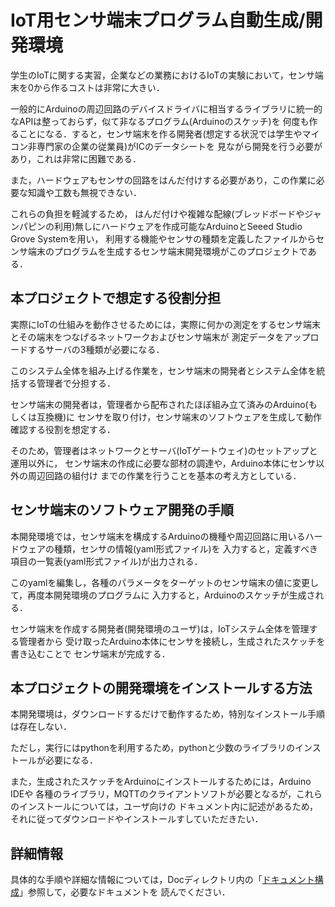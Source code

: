 # IoT用センサ端末プログラム自動生成/開発環境

学生のIoTに関する実習，企業などの業務におけるIoTの実験において，センサ端末を0から作るコストは非常に大きい．

一般的にArduinoの周辺回路のデバイスドライバに相当するライブラリに統一的なAPIは整っておらず，似て非なるプログラム(Arduinoのスケッチ)を
何度も作ることになる．すると，センサ端末を作る開発者(想定する状況では学生やマイコン非専門家の企業の従業員)がICのデータシートを
見ながら開発を行う必要があり，これは非常に困難である．

また，ハードウェアもセンサの回路をはんだ付けする必要があり，この作業に必要な知識や工数も無視できない．

これらの負担を軽減するため，
はんだ付けや複雑な配線(ブレッドボードやジャンパピンの利用)無しにハードウェアを作成可能なArduinoとSeeed Studio Grove Systemを用い，
利用する機能やセンサの種類を定義したファイルからセンサ端末のプログラムを生成するセンサ端末開発環境がこのプロジェクトである．


## 本プロジェクトで想定する役割分担
実際にIoTの仕組みを動作させるためには，実際に何かの測定をするセンサ端末とその端末をつなげるネットワークおよびセンサ端末が
測定データをアップロードするサーバの3種類が必要になる．

このシステム全体を組み上げる作業を，センサ端末の開発者とシステム全体を統括する管理者で分担する．

センサ端末の開発者は，管理者から配布されたほぼ組み立て済みのArduino(もしくは互換機)に
センサを取り付け，センサ端末のソフトウェアを生成して動作確認する役割を想定する．

そのため，管理者はネットワークとサーバ(IoTゲートウェイ)のセットアップと運用以外に，
センサ端末の作成に必要な部材の調達や，Arduino本体にセンサ以外の周辺回路の組付け
までの作業を行うことを基本の考え方としている．


## センサ端末のソフトウェア開発の手順
本開発環境では，センサ端末を構成するArduinoの機種や周辺回路に用いるハードウェアの種類，センサの情報(yaml形式ファイル)を
入力すると，定義すべき項目の一覧表(yaml形式ファイル)が出力される．

このyamlを編集し，各種のパラメータをターゲットのセンサ端末の値に変更して，再度本開発環境のプログラムに
入力すると，Arduinoのスケッチが生成される．

センサ端末を作成する開発者(開発環境のユーザ)は，IoTシステム全体を管理する管理者から
受け取ったArduino本体にセンサを接続し，生成されたスケッチを書き込むことで
センサ端末が完成する．


## 本プロジェクトの開発環境をインストールする方法
本開発環境は，ダウンロードするだけで動作するため，特別なインストール手順は存在しない．

ただし，実行にはpythonを利用するため，pythonと少数のライブラリのインストールが必要になる．

また，生成されたスケッチをArduinoにインストールするためには，Arduino IDEや
各種のライブラリ，MQTTのクライアントソフトが必要となるが，これらのインストールについては，ユーザ向けの
ドキュメント内に記述があるため，それに従ってダウンロードやインストールすしていただきたい．


## 詳細情報
具体的な手順や詳細な情報については，Docディレクトリ内の「[ドキュメント構成](Doc/Documents.md)」参照して，必要なドキュメントを
読んでください．

